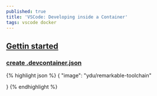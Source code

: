 ```yaml
---
published: true
title: 'VSCode: Developing inside a Container'
tags: vscode docker
---
```

## [Gettin started](https://code.visualstudio.com/docs/remote/containers)

### [create .devcontainer.json](https://code.visualstudio.com/docs/remote/create-dev-container)
{% highlight json %}
{
    "image": "ydu/remarkable-toolchain"


}
{% endhighlight %}